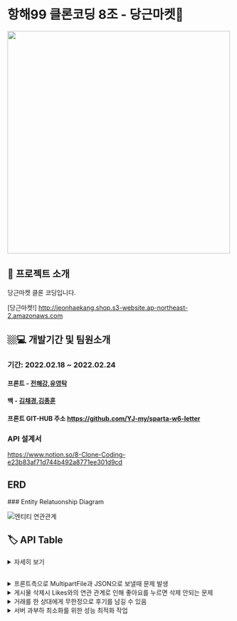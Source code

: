 # 항해99 클론코딩 8조 - 당근마켓📮

<img src="https://user-images.githubusercontent.com/97422693/155444394-feb226b9-fdd8-4575-afaa-b179e190abc1.PNG" width="500px">



 
 ## 🤷 프로젝트 소개 
 <p> 당근마켓 클론 코딩입니다. </p>
 <p> </p>
 <p> </p>
 <p> </p>
  
[당근마켓!] http://jeonhaekang.shop.s3-website.ap-northeast-2.amazonaws.com
</br>


 ## 🏼‍💻 개발기간 및 팀원소개
 ### 기간: 2022.02.18 ~ 2022.02.24   
 <p> </p>
 <p> </p>
 <p> </p>
 

#### 프론트 - [전해강](https://github.com/YJ-my),[유영탁](https://github.com/YJ-my)
#### 백 - [김채경](https://github.com/howCanIFind),[김종훈](https://github.com/kjhbbjoker)

#### 프론트 GIT-HUB 주소 https://github.com/YJ-my/sparta-w6-letter


### API 설계서
https://www.notion.so/8-Clone-Coding-e23b83af71d744b492a8771ee301d9cd




## ERD

 <p> </p>
 <p> </p>
 <p> </p>
### Entity Relatuonship Diagram

![엔티티 연관관계](https://user-images.githubusercontent.com/97422693/155443917-e63eed67-005d-44ce-91ce-b55b86913f6a.PNG)



## 🏷 API Table
<details>
 <summary>자세히 보기</summary>


<p align="center"float="left">
  <img src="https://user-images.githubusercontent.com/90129613/146339824-1a6ab044-a7f5-4738-a3f2-f99bced644d5.png" width="600" />
  <img src="https://user-images.githubusercontent.com/90129613/146339833-a2246d8e-73e2-4f22-a4a9-bcf762897f07.png" width="600" /> 
  <img src="https://user-images.githubusercontent.com/90129613/146339840-b15bf4e0-4b26-4020-97b2-56f8c215aee8.png" width="600" />
</p>

<!-- |기능|Method|URL|Request|Response|
|:-----:|:----:|----|----|----|
|로그인 요청|POST|/user/login|{username: "iamuser",</br>password: "1234"}| |
|회원</br>가입|POST|/api/signup|{username:"iamuser"</br>,"password:"1234"</br>,passwordCheck:"1234"}||
|아이디 중복 검사|POST|/api/idCheck|{username:"iamuser"}|{result:false}|
|로그인 여부</br>확인|GET|/api/islogin||{userInfo:{username:"username"}</br>}|
|로그아웃|GET|/api/logout|||
|사진</br>업로드|POST|/api/images||{imageUrl:"/images/cancle.png"}|
|게시글 작성|POST|/api/posts|{title:"제목입니다",</br>content:"반가워요",</br>imageUrl:"/images/cancle.png"}||
|게시글 수정|PUT|/api/posts/{postId}|{content:"반갑습니다"}||
|게시글 삭제|DELETE||||
|랜덤</br>게시글 조회|GET|/api/posts||{postId:1,</br>title:"제목",</br>content:"글내용",</br>comments:[{</br>commentId:1,</br>comment:"댓글내용",</br>createdAt:LocalDateTime}]</br>}|
|내가</br>작성한 게시글 조회|GET|/api/comments/{postId}||{postId:1,</br>title:"제목",</br>content:"글내용",</br>comments:[{</br>commentId:1,</br>comment:"댓글내용",</br>createdAt:LocalDateTime},</br>{commentId:2,</br>comment:"댓글내용2",</br>createdAt:LocalDateTime}]</br>}|
|내가</br> 댓글을 작성한 게시글 조회|GET|/api/comments/{commentId}||{postId:1,</br>title:"제목",</br>content:"글내용",</br>comments:[{</br>commentId:1,</br>comment:"댓글내용",</br>createdAt:LocalDateTime},</br>{commentId:2,</br>comment:"댓글내용2",</br>createdAt:LocalDateTime}]</br>}|
|댓글</br> 작성|POST|/api/comments/{postId}|{comment:"댓글"}||
|피드</br>페이지|GET|/api/feeds||[myPosts:[{</br>postId:1</br>title:"제목",</br>content:"내용",},</br>{postId:2,</br>title:"제목2",</br>content"내용2"}],</br>myComments:[{</br>commentId:1,</br>comment:"댓글",</br>createdAt:LocalDateTime},</br>{commentId:2,</br>comment:"댓글2",</br>createdAt:LocaldateTime}]</br>]|
 -->
 
</details>


## 

 <p> </p>
 <p> </p>
 <p> </p>


<details>
<summary>프론트측으로 MultipartFile과 JSON으로 보낼때 문제 발생 </summary>
<div markdown="1">

```java
@PostMapping("/post")
    public ResponseEntity<String> writePost(@RequestPart("file") MultipartFile multipartFile, @RequestPart("post") PostsRequestDto requestDto,
                                            @AuthenticationPrincipal UserDetailsImpl userDetails) throws IOException {
        System.out.println(requestDto.getContent());

        // String image = s3Uploader.upload(multipartFile, "postImage");
        String image = s3Uploader.upload(multipartFile,"postImage");
        requestDto.setImage(image);
        postService.writePost(requestDto, userDetails.getUser());
        return ResponseEntity.ok()
                .body("작성되었습니다 true");
    }
```
@RequestPart로 둘다 multipart/form-data 형태로 전송하는 것으로 해결

</div>
</details>







<details>
<summary>게시물 삭제시 Likes와의 연관 관계로 인해 좋아요를 누르면 삭제 안되는 문제</summary>
<div markdown="1">


```java
 @JsonIgnore
    @OneToMany(cascade = CascadeType.REMOVE, mappedBy = "post")
    private List<Likes> LikesList  = new ArrayList<>();
```
cascade = CascadeType.REMOVE 를 이용하여 해결 

</div>
</details>




<details>
<summary>거래를 한 상대에게 무한정으로 후기를 남길 수 있음</summary>
<div markdown="1">

```java
public RatedDto addRate(RateDto rateDto){ //유저 평가하기

        RatedDto ratedDto = new RatedDto();
        Post post = postRepository.findById(rateDto.getPostId()).get();
        post.setRated(true);


        int rate1 = rateDto.getRate();
        User user = userRepository.findById(rateDto.getId()).get();  //평가 점수 더하는 로직
        int currentRate = user.getRate();
        user.setRate(currentRate + rate1);
        User user2 = userRepository.save(user);


        rateDto.setRate(user2.getRate());
        ratedDto.setRated(true);
        return ratedDto;
    }
```
프론트측에 유저의 아이디만 받고 평점을 남기는 식으로 하였는데 이번에 post아이디도 함께 받아서 포스트에 boolean rated = false;//평가여부 항목을 추가하여 post 아이디를 받아서
  해당 게시물을 찾고 true로 바꿔서 거래를 한 게시물을 알려주었습니다.

</div>
</details>
    
    
    
<details>
<summary>서버 과부하 최소화를 위한 성능 최적화 작업</summary>
<div markdown="1">




..........

</div>
</details>

